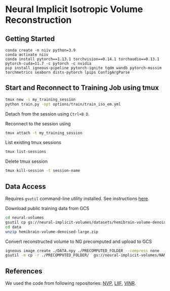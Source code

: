 # Neural Implicit Isotropic Volume Reconstruction

## Getting Started

```
conda create -n niiv python=3.9
conda activate niiv
conda install pytorch==1.13.1 torchvision==0.14.1 torchaudio==0.13.1 pytorch-cuda=11.7 -c pytorch -c nvidia
pip install igneous-pipeline pytorch-ignite tqdm wandb pytorch-msssim torchmetrics seaborn dists-pytorch lpips ConfigArgParse
```


## Start and Reconnect to Training Job using tmux

```bash
tmux new -s my_training_session
python train.py -opt options/train/train_iso_em.yml
```

Detach from the session using `Ctrl+B D`. 

Reconnect to the session using
```bash
tmux attach -t my_training_session
```

List existing tmux sessions
```bash
tmux list-sessions
```

Delete tmux session
```bash
tmux kill-session -t session-name
```

## Data Access

Requires `gsutil` command-line utility installed. See instructions [here](https://cloud.google.com/storage/docs/gsutil_install#linux).

Download public training data from GCS
```bash
cd neural-volumes
gsutil cp gs://neural-implicit-volumes/datasets/hemibrain-volume-denoised-large.zip ./data
cd data
unzip hemibrain-volume-denoised-large.zip
```

Convert reconstructed volume to NG precomputed and upload to GCS
```bash
igneous image create ./DATA.npy ./PRECOMPUTED_FOLDER --compress none
gsutil -m cp -r ./PRECOMPUTED_FOLDER/  gs://neural-implicit-volumes/NAME/
```











## References
We used the code from following repositories: [NVP](https://github.com/subin-kim-cv/NVP), [LIIF](https://github.com/yinboc/liif), [VINR](https://github.com/Picsart-AI-Research/VideoINR-Continuous-Space-Time-Super-Resolution).
